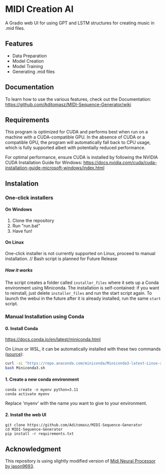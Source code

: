 # MIDI Creation AI

A Gradio web UI for using GPT and LSTM structures for creating music in .mid files.

## Features

* Data Preparation
* Model Creation
* Model Training
* Generating .mid files

## Documentation

To learn how to use the various features, check out the Documentation: 
https://github.com/Aditomasz/MIDI-Sequence-Generator/wiki

## Requirements

This program is optimized for CUDA and performs best when run on a machine with a CUDA-compatible GPU. In the absence of CUDA or a compatible GPU, the program will automatically fall back to CPU usage, which is fully supported albeit with potentially reduced performance.

For optimal performance, ensure CUDA is installed by following the NVIDIA CUDA Installation Guide for Windows:
https://docs.nvidia.com/cuda/cuda-installation-guide-microsoft-windows/index.html

## Instalation

### One-click installers

#### On Windows

1) Clone the repository
2) Run "run.bat"
3) Have fun!

#### On Linux

One-click installer is not currently supported on Linux, proceed to manual installation.
// Bash script is planned for Future Release

##### How it works

The script creates a folder called `installer_files` where it sets up a Conda environment using Miniconda. The installation is self-contained: if you want to reinstall, just delete `installer_files` and run the start script again.
To launch the webui in the future after it is already installed, run the same `start` script.

### Manual Installation using Conda

#### 0. Install Conda

https://docs.conda.io/en/latest/miniconda.html

On Linux or WSL, it can be automatically installed with these two commands ([source](https://educe-ubc.github.io/conda.html)):
```bash
curl -sL "https://repo.anaconda.com/miniconda/Miniconda3-latest-Linux-x86_64.sh" > "Miniconda3.sh"
bash Miniconda3.sh
```

#### 1. Create a new conda environment

```
conda create -n myenv python=3.11
conda activate myenv
```
Replace 'myenv' with the name you want to give to your environment.

#### 2. Install the web UI

```
git clone https://github.com/Aditomasz/MIDI-Sequence-Generator
cd MIDI-Sequence-Generator
pip install -r requirements.txt
```

## Acknowledgment

This repository is using slightly modified version of [Midi Neural Processor by jason9693](https://github.com/jason9693/midi-neural-processor).
